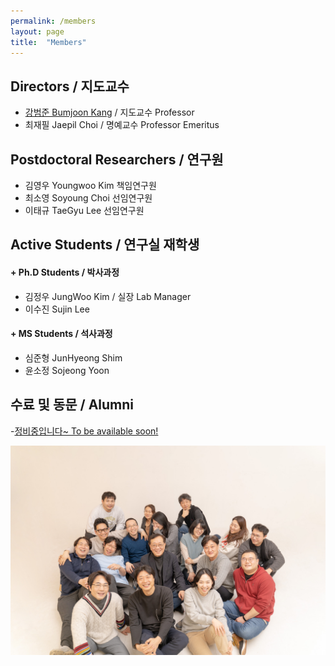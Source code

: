 ```yaml
---
permalink: /members
layout: page
title:  "Members"
---
```


## Directors / 지도교수

- [강범준 Bumjoon Kang](/professor) / 지도교수 Professor
- 최재필 Jaepil Choi / 명예교수 Professor Emeritus

## Postdoctoral Researchers / 연구원
- 김영우 Youngwoo Kim 책임연구원
- 최소영 Soyoung Choi 선임연구원
- 이태규 TaeGyu Lee 선임연구원

## Active Students / 연구실 재학생

#### + Ph.D Students / 박사과정
- 김정우 JungWoo Kim / 실장 Lab Manager
- 이수진 Sujin Lee

#### + MS Students / 석사과정
- 심준형 JunHyeong Shim
- 윤소정 Sojeong Yoon
  
## 수료 및 동문 / Alumni

-[정비중입니다~ To be available soon!](https://laus.snu.ac.kr/wordpress/people)

![x](img_2023_gunsan.jpg)

